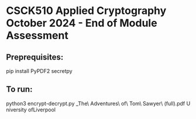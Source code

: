 # CSCK510 Applied Cryptography October 2024 - End of Module Assessment


## Preprequisites:

pip install PyPDF2 secretpy

## To run:

python3 encrypt-decrypt.py _The\ Adventures\ of\ Tom\ Sawyer\ \(full\).pdf U
niversity ofLiverpool